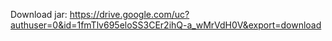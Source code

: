 Download jar: https://drive.google.com/uc?authuser=0&id=1fmTlv695eloSS3CEr2ihQ-a_wMrVdH0V&export=download
